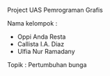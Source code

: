 Project UAS Pemrograman Grafis

Nama kelompok :
- Oppi Anda Resta
- Callista I.A. Diaz
- Ulfia Nur Ramadany

Topik :
Pertumbuhan bunga
